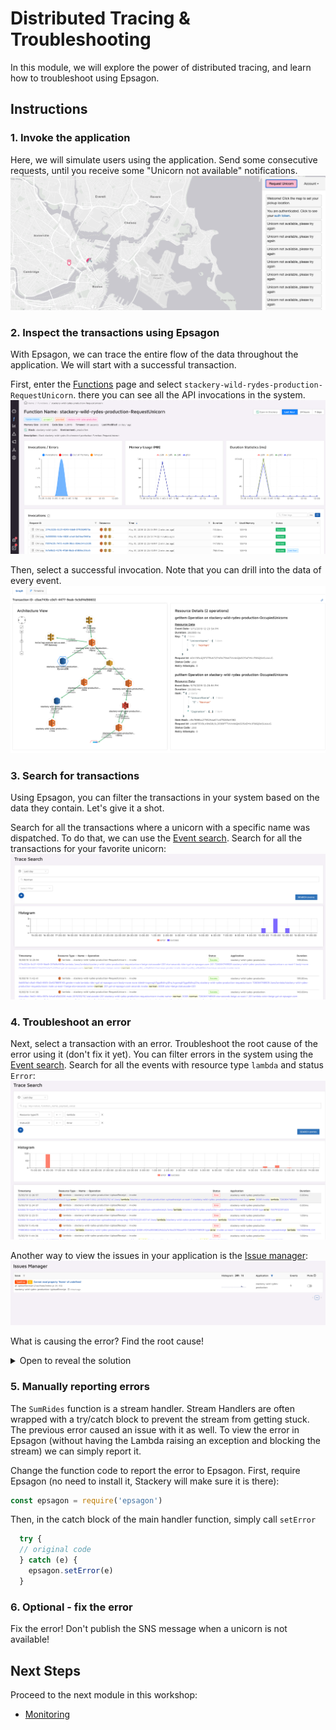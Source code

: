 # Distributed Tracing & Troubleshooting
In this module, we will explore the power of distributed tracing, and learn how to troubleshoot using Epsagon.

## Instructions
### 1. Invoke the application
Here, we will simulate users using the application. Send some consecutive requests, until you receive some "Unicorn not available" notifications. 
![Unicorn not available](./images/07-unicorn-not-available.png)


### 2. Inspect the transactions using Epsagon
With Epsagon, we can trace the entire flow of the data throughout the application. We will start with a successful transaction.

First, enter the [Functions](https://dashboard.epsagon.com/functions) page and select `stackery-wild-rydes-production-RequestUnicorn`. there you can see all the API invocations in the system.
![Specific function view](./images/07-specific-function.png)

Then, select a successful invocation. Note that you can drill into the data of every event.
![Specific invocation](./images/07-specific-invocation.png)


### 3. Search for transactions
Using Epsagon, you can filter the transactions in your system based on the data they contain. Let's give it a shot.

Search for all the transactions where a unicorn with a specific name was dispatched. To do that, we can use the [Event search](https://dashboard.epsagon.com/search). Search for all the
transactions for your favorite unicorn:
![Search a unicorn](./images/07-search-unicorn.png)


### 4. Troubleshoot an error
Next, select a transaction with an error. Troubleshoot the root cause of the error using it (don't fix it yet). You can filter errors in the system using the [Event search](https://dashboard.epsagon.com/search). Search for all the events with resource type `lambda` and status `Error`:
![Events with errors](./images/07-filter-errors.png)

Another way to view the issues in your application is the  [Issue manager](https://dashboard.epsagon.com/issues):
![Issues](./images/07-issues-manager.png)

What is causing the error? Find the root cause!
<details>
<summary> Open to reveal the solution</summary>
<br>
When a user requests a unicorn and the selected one is not available (the `OccupiedUnicorns` DB reports it as busy), a message is still being dispatched to the `UnicornDispached` SNS! This causes a faulty message to pass downstream and the next function malfunctions.
</details>

### 5. Manually reporting errors
The `SumRides` function is a stream handler. Stream Handlers are often wrapped with a try/catch block to prevent the stream from getting stuck. The previous error caused an issue with it as well. To view the error in Epsagon (without having the Lambda raising an exception and blocking the stream) we can simply report it.

Change the function code to report the error to Epsagon. First, require Epsagon (no need to install it, Stackery will make sure it is there):

```javascript
const epsagon = require('epsagon')
```
Then, in the catch block of the main handler function, simply call `setError`
```javascript
  try {
  // original code
  } catch (e) {
    epsagon.setError(e)
  }
```

### 6. Optional - fix the error
Fix the error! Don't publish the SNS message when a unicorn is not available!

## Next Steps

Proceed to the next module in this workshop:

* [Monitoring](08-monitoring.md)
